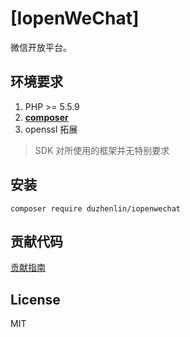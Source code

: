 # [IopenWeChat]

微信开放平台。


## 环境要求

1. PHP >= 5.5.9
2. **[composer](https://getcomposer.org/)**
3. openssl 拓展

> SDK 对所使用的框架并无特别要求

## 安装

```shell
composer require duzhenlin/iopenwechat
```

## 贡献代码

[贡献指南](CONTRIBUTING.md)

## License

MIT
